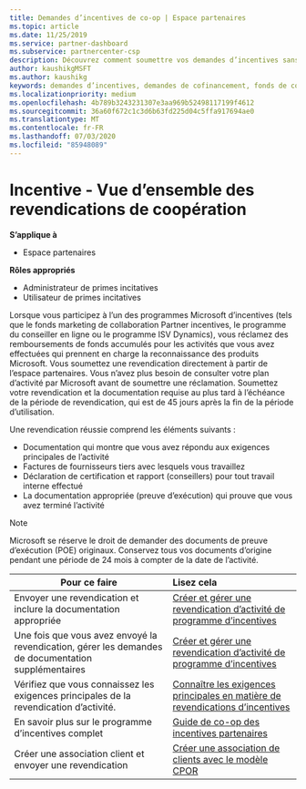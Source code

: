 ```yaml
---
title: Demandes d’incentives de co-op | Espace partenaires
ms.topic: article
ms.date: 11/25/2019
ms.service: partner-dashboard
ms.subservice: partnercenter-csp
description: Découvrez comment soumettre vos demandes d’incentives sans la configuration requise pour que votre plan d’activité soit révisé.
author: kaushikgMSFT
ms.author: kaushikg
keywords: demandes d’incentives, demandes de cofinancement, fonds de co-op marketing
ms.localizationpriority: medium
ms.openlocfilehash: 4b789b3243231307e3aa969b52498117199f4612
ms.sourcegitcommit: 36a60f672c1c3d6b63fd225d04c5ffa917694ae0
ms.translationtype: MT
ms.contentlocale: fr-FR
ms.lasthandoff: 07/03/2020
ms.locfileid: "85948089"
---
```

# <a name="incentives-co-op-claims-overview"></a>Incentive - Vue d’ensemble des revendications de coopération

**S’applique à**

- Espace partenaires

**Rôles appropriés**

- Administrateur de primes incitatives
- Utilisateur de primes incitatives

Lorsque vous participez à l’un des programmes Microsoft d’incentives (tels que le fonds marketing de collaboration Partner incentives, le programme du conseiller en ligne ou le programme ISV Dynamics), vous réclamez des remboursements de fonds accumulés pour les activités que vous avez effectuées qui prennent en charge la reconnaissance des produits Microsoft. Vous soumettez une revendication directement à partir de l’espace partenaires. Vous n’avez plus besoin de consulter votre plan d’activité par Microsoft avant de soumettre une réclamation. Soumettez votre revendication et la documentation requise au plus tard à l’échéance de la période de revendication, qui est de 45 jours après la fin de la période d’utilisation.

Une revendication réussie comprend les éléments suivants :

- Documentation qui montre que vous avez répondu aux exigences principales de l’activité
- Factures de fournisseurs tiers avec lesquels vous travaillez
- Déclaration de certification et rapport (conseillers) pour tout travail interne effectué
- La documentation appropriée (preuve d’exécution) qui prouve que vous avez terminé l’activité 

>[!NOTE]
>Microsoft se réserve le droit de demander des documents de preuve d’exécution (POE) originaux. Conservez tous vos documents d’origine pendant une période de 24 mois à compter de la date de l’activité. 

|**Pour ce faire**   |**Lisez cela**   |
|-----------------|:--------------------------------------|
|Envoyer une revendication et inclure la documentation appropriée|[Créer et gérer une revendication d’activité de programme d’incentives](create-incentives-claims.md)|
|Une fois que vous avez envoyé la revendication, gérer les demandes de documentation supplémentaires|[Créer et gérer une revendication d’activité de programme d’incentives](create-incentives-claims.md)  |
|Vérifiez que vous connaissez les exigences principales de la revendication d’activité.|[Connaître les exigences principales en matière de revendications d’incentives](core-requirements.md)   |
|En savoir plus sur le programme d’incentives complet|[Guide de co-op des incentives partenaires](https://assets.microsoft.com/coop-guidebook.pdf)
|Créer une association client et envoyer une revendication |[Créer une association de clients avec le modèle CPOR](submit-osa-claim.md)|
                                                                                 
                                   

